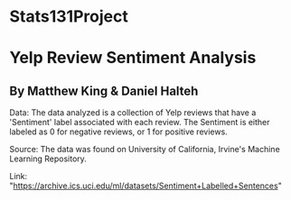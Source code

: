 # Stats131Project
# Yelp Review Sentiment Analysis

## By Matthew King & Daniel Halteh

Data: The data analyzed is a collection of Yelp reviews that have a 'Sentiment' label associated with each review. The Sentiment is either labeled as 0 for negative reviews, or 1 for positive reviews.

Source: The data was found on University of California, Irvine's Machine Learning Repository.

Link: "https://archive.ics.uci.edu/ml/datasets/Sentiment+Labelled+Sentences"
